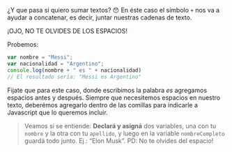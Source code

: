 ¿Y que pasa si quiero sumar textos? :hushed:
En éste caso el símbolo `+` nos va a ayudar a concatenar, es decir, juntar nuestras cadenas de texto.

¡OJO, NO TE OLVIDES DE LOS ESPACIOS!    

Probemos:

```javascript
var nombre = "Messi";
var nacionalidad = "Argentino";
console.log(nombre + " es " + nacionalidad) 
// El resultado sería: "Messi es Argentino"
```

Fijate que para este caso, donde escribimos la palabra _es_ agregamos espacios antes y después. Siempre que necesitemos espacios en nuestro texto, deberémos agregarlo dentro de las comillas para indicarle a Javascript que lo queremos incluir.

> Veamos si se entiende: **Declará y asigná** dos variables, una con tu `nombre` y la otra con tu `apellido`, y luego en la variable `nombreCompleto` guardá todo junto. Ej.: “Elon Musk”. PD: No te olvides del espacio!